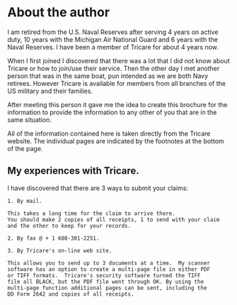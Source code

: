 # About the author

I am retired from the U.S. Naval Reserves after serving 4 years on 
active duty, 10 years with the Michigan Air National Guard and 6 years 
with the Naval Reserves.  I have been a member of Tricare for about 
4 years now.

When I first joined I discovered that there was a lot that I did not 
know about Tricare or how to join/use their service.  Then the other 
day I met another person that was in the same boat, pun intended as 
we are both Navy retirees.  However Tricare is available for members 
from all branches of the US military and their families.

After meeting this person it gave me the idea to create this brochure 
for the information to provide the information to any other of you that 
are in the same situation.

All of the information contained here is taken directly from the 
Tricare website.  The individual pages are indicated by the footnotes 
at the bottom of the page.

## My experiences with Tricare.
I have discovered that there are 3 ways to submit your claims:

    1. By mail.  
    
    This takes a long time for the claim to arrive there.  
    You should make 2 copies of all receipts, 1 to send with your claim 
    and the other to keep for your records.
    
    2. By fax @ + 1 608-301-2251.
    
    3. By Tricare's on-line web site.  
    
    This allows you to send up to 3 documents at a time.  My scanner 
    software has an option to create a multi-page file in either PDF 
    or TIFF formats.  Tricare's security software turned the TIFF 
    file all BLACK, but the PDF file went through OK. By using the 
    multi-page function additional pages can be sent, including the 
    DD Form 2642 and copies of all receipts.
